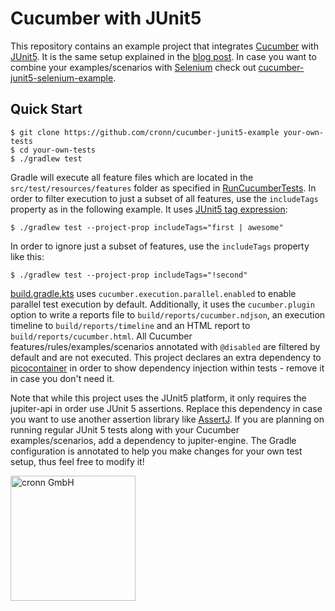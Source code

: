 # Cucumber with JUnit5

This repository contains an example project that integrates [Cucumber](https://cucumber.io/) with [JUnit5](https://junit.org/junit5/). It is the same setup explained in the [blog post](https://www.blog.cronn.de/en/testing/2020/08/17/cucumber-junit5.html). In case you want to combine your examples/scenarios with [Selenium](https://www.selenium.dev/) check out [cucumber-junit5-selenium-example](https://github.com/cronn/cucumber-junit5-selenium-example).

## Quick Start

```shell
$ git clone https://github.com/cronn/cucumber-junit5-example your-own-tests
$ cd your-own-tests
$ ./gradlew test
```

Gradle will execute all feature files which are located in the `src/test/resources/features` folder as specified in [RunCucumberTests](https://github.com/cronn/cucumber-junit5-example/blob/main/src/test/java/com/example/RunCucumberTests.java). In order to filter execution to just a subset of all features, use the `includeTags` property as in the following example. It uses [JUnit5 tag expression](https://junit.org/junit5/docs/current/user-guide/#running-tests-tag-expressions):

```shell script
$ ./gradlew test --project-prop includeTags="first | awesome"
```

In order to ignore just a subset of features, use the `includeTags` property like this:

```shell script
$ ./gradlew test --project-prop includeTags="!second"
```

[build.gradle.kts](https://github.com/cronn/cucumber-junit5-example/blob/main/build.gradle.kts#L36-L43) uses `cucumber.execution.parallel.enabled` to enable parallel test execution by default. Additionally, it uses the `cucumber.plugin` option to write a reports file to `build/reports/cucumber.ndjson`, an execution timeline to `build/reports/timeline` and an HTML report to `build/reports/cucumber.html`. All Cucumber features/rules/examples/scenarios annotated with `@disabled` are filtered by default and are not executed. This project declares an extra dependency to [picocontainer](http://picocontainer.com/) in order to show dependency injection within tests - remove it in case you don't need it.

Note that while this project uses the JUnit5 platform, it only requires the jupiter-api in order use JUnit 5 assertions. Replace this dependency in case you want to use another assertion library like [AssertJ](https://assertj.github.io/doc/). If you are planning on running regular JUnit 5 tests along with your Cucumber examples/scenarios, add a dependency to jupiter-engine. The Gradle configuration is annotated to help you make changes for your own test setup, thus feel free to modify it!

[<img src="https://www.cronn.de/img/logo_name_rgb_1200x630.png" alt="cronn GmbH" width="200"/>](https://www.cronn.de/)
